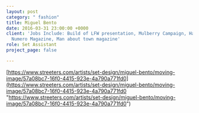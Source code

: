 ```yaml
---
layout: post
category: " fashion"
title: Miguel Bento
date: 2016-03-31 23:00:00 +0000
client: 'Jobs Include: Build of LFW presentation, Mulberry Campaign, Harrods install,
  Numero Magazine, Man about town magazine'
role: Set Assistant
project_page: false

---
```

[https://www.streeters.com/artists/set-design/miguel-bento/moving-image/57a08bc7-16f0-4415-923e-4a790a771fd0](https://www.streeters.com/artists/set-design/miguel-bento/moving-image/57a08bc7-16f0-4415-923e-4a790a771fd0 "https://www.streeters.com/artists/set-design/miguel-bento/moving-image/57a08bc7-16f0-4415-923e-4a790a771fd0")